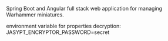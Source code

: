 Spring Boot and Angular full stack web application for managing Warhammer miniatures.

environment variable for properties decryption:
JASYPT_ENCRYPTOR_PASSWORD=secret

